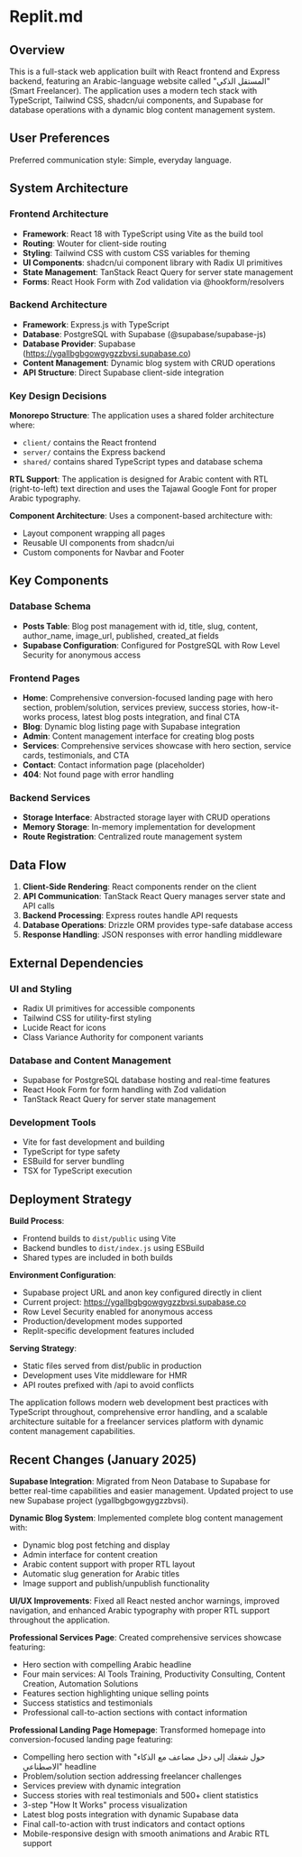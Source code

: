 # Replit.md

## Overview

This is a full-stack web application built with React frontend and Express backend, featuring an Arabic-language website called "المستقل الذكي" (Smart Freelancer). The application uses a modern tech stack with TypeScript, Tailwind CSS, shadcn/ui components, and Supabase for database operations with a dynamic blog content management system.

## User Preferences

Preferred communication style: Simple, everyday language.

## System Architecture

### Frontend Architecture
- **Framework**: React 18 with TypeScript using Vite as the build tool
- **Routing**: Wouter for client-side routing
- **Styling**: Tailwind CSS with custom CSS variables for theming
- **UI Components**: shadcn/ui component library with Radix UI primitives
- **State Management**: TanStack React Query for server state management
- **Forms**: React Hook Form with Zod validation via @hookform/resolvers

### Backend Architecture
- **Framework**: Express.js with TypeScript
- **Database**: PostgreSQL with Supabase (@supabase/supabase-js)
- **Database Provider**: Supabase (https://ygallbgbgowgygzzbvsi.supabase.co)
- **Content Management**: Dynamic blog system with CRUD operations
- **API Structure**: Direct Supabase client-side integration

### Key Design Decisions

**Monorepo Structure**: The application uses a shared folder architecture where:
- `client/` contains the React frontend
- `server/` contains the Express backend  
- `shared/` contains shared TypeScript types and database schema

**RTL Support**: The application is designed for Arabic content with RTL (right-to-left) text direction and uses the Tajawal Google Font for proper Arabic typography.

**Component Architecture**: Uses a component-based architecture with:
- Layout component wrapping all pages
- Reusable UI components from shadcn/ui
- Custom components for Navbar and Footer

## Key Components

### Database Schema
- **Posts Table**: Blog post management with id, title, slug, content, author_name, image_url, published, created_at fields
- **Supabase Configuration**: Configured for PostgreSQL with Row Level Security for anonymous access

### Frontend Pages
- **Home**: Comprehensive conversion-focused landing page with hero section, problem/solution, services preview, success stories, how-it-works process, latest blog posts integration, and final CTA
- **Blog**: Dynamic blog listing page with Supabase integration
- **Admin**: Content management interface for creating blog posts
- **Services**: Comprehensive services showcase with hero section, service cards, testimonials, and CTA
- **Contact**: Contact information page (placeholder)
- **404**: Not found page with error handling

### Backend Services
- **Storage Interface**: Abstracted storage layer with CRUD operations
- **Memory Storage**: In-memory implementation for development
- **Route Registration**: Centralized route management system

## Data Flow

1. **Client-Side Rendering**: React components render on the client
2. **API Communication**: TanStack React Query manages server state and API calls
3. **Backend Processing**: Express routes handle API requests
4. **Database Operations**: Drizzle ORM provides type-safe database access
5. **Response Handling**: JSON responses with error handling middleware

## External Dependencies

### UI and Styling
- Radix UI primitives for accessible components
- Tailwind CSS for utility-first styling
- Lucide React for icons
- Class Variance Authority for component variants

### Database and Content Management
- Supabase for PostgreSQL database hosting and real-time features
- React Hook Form for form handling with Zod validation
- TanStack React Query for server state management

### Development Tools
- Vite for fast development and building
- TypeScript for type safety
- ESBuild for server bundling
- TSX for TypeScript execution

## Deployment Strategy

**Build Process**: 
- Frontend builds to `dist/public` using Vite
- Backend bundles to `dist/index.js` using ESBuild
- Shared types are included in both builds

**Environment Configuration**:
- Supabase project URL and anon key configured directly in client
- Current project: https://ygallbgbgowgygzzbvsi.supabase.co
- Row Level Security enabled for anonymous access
- Production/development modes supported
- Replit-specific development features included

**Serving Strategy**:
- Static files served from dist/public in production
- Development uses Vite middleware for HMR
- API routes prefixed with /api to avoid conflicts

The application follows modern web development best practices with TypeScript throughout, comprehensive error handling, and a scalable architecture suitable for a freelancer services platform with dynamic content management capabilities.

## Recent Changes (January 2025)

**Supabase Integration**: Migrated from Neon Database to Supabase for better real-time capabilities and easier management. Updated project to use new Supabase project (ygallbgbgowgygzzbvsi).

**Dynamic Blog System**: Implemented complete blog content management with:
- Dynamic blog post fetching and display
- Admin interface for content creation
- Arabic content support with proper RTL layout
- Automatic slug generation for Arabic titles
- Image support and publish/unpublish functionality

**UI/UX Improvements**: Fixed all React nested anchor warnings, improved navigation, and enhanced Arabic typography with proper RTL support throughout the application.

**Professional Services Page**: Created comprehensive services showcase featuring:
- Hero section with compelling Arabic headline
- Four main services: AI Tools Training, Productivity Consulting, Content Creation, Automation Solutions
- Features section highlighting unique selling points
- Success statistics and testimonials
- Professional call-to-action sections with contact information

**Professional Landing Page Homepage**: Transformed homepage into conversion-focused landing page featuring:
- Compelling hero section with "حول شغفك إلى دخل مضاعف مع الذكاء الاصطناعي" headline
- Problem/solution section addressing freelancer challenges
- Services preview with dynamic integration
- Success stories with real testimonials and 500+ client statistics
- 3-step "How It Works" process visualization
- Latest blog posts integration with dynamic Supabase data
- Final call-to-action with trust indicators and contact options
- Mobile-responsive design with smooth animations and Arabic RTL support

